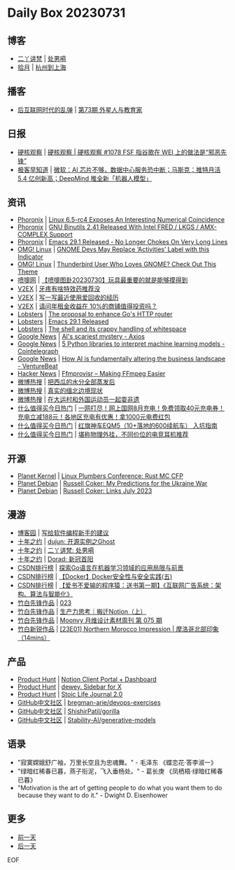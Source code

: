 # Daily Box 20230731

## 博客
- [二丫讲梵](https://wiki.eryajf.net/) | [处男嗬](https://wiki.eryajf.net/pages/5f7f94/)
- [拾月](https://www.skyue.com/) | [杭州到上海](https://www.skyue.com/23073022.html)

## 播客
- [后互联网时代的乱弹](https://pie.wetime.com/) | [第73期 外星人与教育家](https://hosting.wavpub.cn/pie/ep73/)

## 日报
- [硬核观察](https://linux.cn/news/express/) | [硬核观察 | 硬核观察 #1078 FSF 指谷歌在 WEI 上的做法是“邪恶先锋”](https://linux.cn/article-16048-1.html?utm_source=rss&utm_medium=rss)
- [极客早知道](https://www.geekpark.net/column/74) | [微软：AI 芯片不够，数据中心服务恐中断；马斯克：推特月活 5.4 亿创新高；DeepMind 推全新「机器人模型」](https://www.geekpark.net/news/322481)

## 资讯
- [Phoronix](https://www.phoronix.com/) | [Linux 6.5-rc4 Exposes An Interesting Numerical Coincidence](https://www.phoronix.com/news/Linux-6.5-rc4)
- [Phoronix](https://www.phoronix.com/) | [GNU Binutils 2.41 Released With Intel FRED / LKGS / AMX-COMPLEX Support](https://www.phoronix.com/news/GNU-Binutils-2.41)
- [Phoronix](https://www.phoronix.com/) | [Emacs 29.1 Released - No Longer Chokes On Very Long Lines](https://www.phoronix.com/news/GNU-Emacs-29.1)
- [OMG! Linux](https://www.omglinux.com/) | [GNOME Devs May Replace ‘Activities’ Label with this Indicator](https://www.omglinux.com/gnome-test-activities-button-replacement/)
- [OMG! Linux](https://www.omglinux.com/) | [Thunderbird User Who Loves GNOME? Check Out This Theme](https://www.omglinux.com/thunderbird-gnome-theme/)
- [喷嚏网](http://www.dapenti.com/blog/blog.asp?subjectid=70&name=xilei) | [【喷嚏图卦20230730】玩具最重要的就是能够摸得到](http://www.dapenti.com/blog/more.asp?name=xilei&id=172808)
- [V2EX](https://www.v2ex.com/) | [牙疼有啥特效药推荐没](https://www.v2ex.com/t/961066)
- [V2EX](https://www.v2ex.com/) | [写一写最近使用爱回收的经历](https://www.v2ex.com/t/960987)
- [V2EX](https://www.v2ex.com/) | [请问年租金收益在 10%的商铺值得投资吗？](https://www.v2ex.com/t/960972)
- [Lobsters](https://lobste.rs/) | [The proposal to enhance Go's HTTP router](https://lobste.rs/s/3o0lpm/proposal_enhance_go_s_http_router)
- [Lobsters](https://lobste.rs/) | [Emacs 29.1 Released](https://lobste.rs/s/cngtjf/emacs_29_1_released)
- [Lobsters](https://lobste.rs/) | [The shell and its crappy handling of whitespace](https://lobste.rs/s/0i5srk/shell_its_crappy_handling_whitespace)
- [Google News](https://news.google.com/topics/CAAqJggKIiBDQkFTRWdvSUwyMHZNRGRqTVhZU0FtVnVHZ0pWVXlnQVAB/sections/CAQiQ0NCQVNMQW9JTDIwdk1EZGpNWFlTQW1WdUdnSlZVeUlOQ0FRYUNRb0hMMjB2TUcxcmVpb0pFZ2N2YlM4d2JXdDZLQUEqKggAKiYICiIgQ0JBU0Vnb0lMMjB2TURkak1YWVNBbVZ1R2dKVlV5Z0FQAVAB) | [AI's scariest mystery - Axios](https://news.google.com/rss/articles/CBMiS2h0dHBzOi8vd3d3LmF4aW9zLmNvbS8yMDIzLzA3LzMwL2hvdy1hcnRpZmljaWFsLWludGVsbGlnZW5jZS13b3Jrcy11bmtub3duc9IBAA?oc=5)
- [Google News](https://news.google.com/topics/CAAqJggKIiBDQkFTRWdvSUwyMHZNRGRqTVhZU0FtVnVHZ0pWVXlnQVAB/sections/CAQiQ0NCQVNMQW9JTDIwdk1EZGpNWFlTQW1WdUdnSlZVeUlOQ0FRYUNRb0hMMjB2TUcxcmVpb0pFZ2N2YlM4d2JXdDZLQUEqKggAKiYICiIgQ0JBU0Vnb0lMMjB2TURkak1YWVNBbVZ1R2dKVlV5Z0FQAVAB) | [5 Python libraries to interpret machine learning models - Cointelegraph](https://news.google.com/rss/articles/CBMiVmh0dHBzOi8vY29pbnRlbGVncmFwaC5jb20vbmV3cy81LXB5dGhvbi1saWJyYXJpZXMtdG8taW50ZXJwcmV0LW1hY2hpbmUtbGVhcm5pbmctbW9kZWxz0gEA?oc=5)
- [Google News](https://news.google.com/topics/CAAqJggKIiBDQkFTRWdvSUwyMHZNRGRqTVhZU0FtVnVHZ0pWVXlnQVAB/sections/CAQiQ0NCQVNMQW9JTDIwdk1EZGpNWFlTQW1WdUdnSlZVeUlOQ0FRYUNRb0hMMjB2TUcxcmVpb0pFZ2N2YlM4d2JXdDZLQUEqKggAKiYICiIgQ0JBU0Vnb0lMMjB2TURkak1YWVNBbVZ1R2dKVlV5Z0FQAVAB) | [How AI is fundamentally altering the business landscape - VentureBeat](https://news.google.com/rss/articles/CBMiU2h0dHBzOi8vdmVudHVyZWJlYXQuY29tL2FpL2hvdy1haS1pcy1mdW5kYW1lbnRhbGx5LWFsdGVyaW5nLXRoZS1idXNpbmVzcy1sYW5kc2NhcGUv0gEA?oc=5)
- [Hacker News](https://news.ycombinator.com/front) | [Ffmprovisr – Making FFmpeg Easier](https://news.ycombinator.com/item?id=36929499)
- [微博热搜](https://weibo.com/newlogin?tabtype=search) | [把西瓜的水分全部蒸发后](https://s.weibo.com/weibo?q=%23%E6%8A%8A%E8%A5%BF%E7%93%9C%E7%9A%84%E6%B0%B4%E5%88%86%E5%85%A8%E9%83%A8%E8%92%B8%E5%8F%91%E5%90%8E%23)
- [微博热搜](https://weibo.com/newlogin?tabtype=search) | [真实的缅北边境现状](https://s.weibo.com/weibo?q=%23%E7%9C%9F%E5%AE%9E%E7%9A%84%E7%BC%85%E5%8C%97%E8%BE%B9%E5%A2%83%E7%8E%B0%E7%8A%B6%23)
- [微博热搜](https://weibo.com/newlogin?tabtype=search) | [在大运村和外国运动员一起耍非遗](https://s.weibo.com/weibo?q=%23%E5%9C%A8%E5%A4%A7%E8%BF%90%E6%9D%91%E5%92%8C%E5%A4%96%E5%9B%BD%E8%BF%90%E5%8A%A8%E5%91%98%E4%B8%80%E8%B5%B7%E8%80%8D%E9%9D%9E%E9%81%97%23)
- [什么值得买今日热门](https://post.smzdm.com/hot_1/) | [一网打尽！网上国网8月充电！免费领取40元充电券！充电立减188元！各地区充电有优惠！拿1000元电费红包](https://post.smzdm.com/p/a20glp7q/)
- [什么值得买今日热门](https://post.smzdm.com/hot_1/) | [红旗神车EQM5（10+落地的600续航车） 入坑指南](https://post.smzdm.com/p/andg4kl0/)
- [什么值得买今日热门](https://post.smzdm.com/hot_1/) | [堪称物理外挂，不同价位的电竞耳机推荐](https://post.smzdm.com/p/akk7w20k/)

## 开源
- [Planet Kernel](https://planet.kernel.org/) | [Linux Plumbers Conference: Rust MC CFP](https://lpc.events/blog/current/index.php/2023/07/30/rust-mc-cfp/)
- [Planet Debian](https://planet.debian.org/) | [Russell Coker: My Predictions for the Ukraine War](https://etbe.coker.com.au/2023/07/31/predictions-ukraine-war/)
- [Planet Debian](https://planet.debian.org/) | [Russell Coker: Links July 2023](https://etbe.coker.com.au/2023/07/30/links-july-2023/)

## 漫游
- [博客园](https://www.cnblogs.com/aggsite/headline) | [写给软件编程新手的建议](https://www.cnblogs.com/lzhdim/p/17590227.html)
- [十年之约](https://www.foreverblog.cn/feeds.html) | [dujun: 开源实例之Ghost](https://dujun.io/ghost-example.html)
- [十年之约](https://www.foreverblog.cn/feeds.html) | [二丫讲梵: 处男嗬](https://wiki.eryajf.net/pages/5f7f94/)
- [十年之约](https://www.foreverblog.cn/feeds.html) | [Dorad: 新冠首阳](https://blog.cuger.cn/p/5678/)
- [CSDN排行榜](https://blog.csdn.net/rank/list) | [探索Go语言在机器学习领域的应用局限与前景](https://blog.csdn.net/qq_44866828/article/details/132001534)
- [CSDN排行榜](https://blog.csdn.net/rank/list) | [【Docker】Docker安全性与安全实践(五)](https://blog.csdn.net/weixin_54174102/article/details/131977101)
- [CSDN排行榜](https://blog.csdn.net/rank/list) | [【爱书不爱输的程序猿：送书第一期】《互联网广告系统：架构、算法与智能化》](https://blog.csdn.net/qq_40332045/article/details/131988310)
- [竹白先锋作品](https://www.zhubai.wiki/) | [023](https://open.zhubai.wiki/a/l/t/z/pl/alexis/2297463751249031168)
- [竹白先锋作品](https://www.zhubai.wiki/) | [生产力思考｜搬迁Notion（上）](https://open.zhubai.wiki/a/l/t/z/pl/bluemoment/2297454584911953920)
- [竹白先锋作品](https://www.zhubai.wiki/) | [Moonvy 月维设计素材周刊 第 075 期](https://open.zhubai.wiki/a/l/t/z/pl/moonvy/2297447329831641088)
- [竹白新锐作品](https://www.zhubai.wiki/) | [[23E01] Northern Morocco Impression | 摩洛哥北部印象（14mins）](https://open.zhubai.wiki/a/l/t/z/pl/wujimacha/2297430534835990528)

## 产品
- [Product Hunt](https://www.producthunt.com) | [Notion Client Portal + Dashboard](https://www.producthunt.com/posts/notion-client-portal-dashboard)
- [Product Hunt](https://www.producthunt.com) | [dewey. Sidebar for X](https://www.producthunt.com/posts/dewey-sidebar-for-x)
- [Product Hunt](https://www.producthunt.com) | [Stoic Life Journal 2.0](https://www.producthunt.com/posts/stoic-life-journal-2-0)
- [GitHub中文社区](https://www.githubs.cn/trending) | [bregman-arie/devops-exercises](https://github.com/bregman-arie/devops-exercises)
- [GitHub中文社区](https://www.githubs.cn/trending) | [ShishirPatil/gorilla](https://github.com/ShishirPatil/gorilla)
- [GitHub中文社区](https://www.githubs.cn/trending) | [Stability-AI/generative-models](https://github.com/Stability-AI/generative-models)

## 语录
- "寂寞嫦娥舒广袖，万里长空且为忠魂舞。" - 毛泽东 《蝶恋花·答李淑一》
- "绿暗红稀春已暮，燕子衔泥，飞入垂杨处。" - 葛长庚 《凤栖梧·绿暗红稀春已暮》
- "Motivation is the art of getting people to do what you want them to do because they want to do it." - Dwight D. Eisenhower

## 更多
- [前一天](daily-box-20230730.md)
- [后一天](daily-box-20230801.md)

EOF